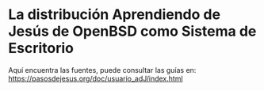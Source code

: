 
La distribución Aprendiendo de Jesús de OpenBSD como Sistema de Escritorio
==========================================================================

Aquí encuentra las fuentes, puede consultar las guías en:
	https://pasosdejesus.org/doc/usuario_adJ/index.html

